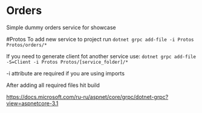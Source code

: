 # Orders
Simple dummy orders service for showcase

#Protos
To add new service to project run 
`dotnet grpc add-file -i Protos Protos/orders/*`

If you need to generate client fot another service use:
`dotnet grpc add-file -S=Client -i Protos Protos/[service_folder]/*`

-i attribute are required if you are using imports

After adding all required files hit build

https://docs.microsoft.com/ru-ru/aspnet/core/grpc/dotnet-grpc?view=aspnetcore-3.1
